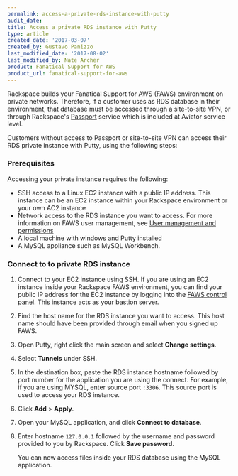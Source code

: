 ```yaml
---
permalink: access-a-private-rds-instance-with-putty
audit_date: 
title: Access a private RDS instance with Putty
type: article
created_date: '2017-03-07'
created_by: Gustavo Panizzo
last_modified_date: '2017-08-02'
last_modified_by: Nate Archer
product: Fanatical Support for AWS
product_url: fanatical-support-for-aws
---
```


Rackspace builds your Fanatical Support for AWS (FAWS) environment on private networks. Therefore, if a customer uses as RDS database in their environment, that database must be accessed through a site-to-site VPN, or through Rackspace's  [Passport](https://manage.rackspace.com/docs/product-guide/passport.html) service which is included at Aviator service level.

Customers without access to Passport or site-to-site VPN can access their RDS private instance with Putty, using the following steps:

### Prerequisites

Accessing your private instance requires the following:

   - SSH access to a Linux EC2 instance with a public IP address. This instance can be an EC2 instance within your Rackspace environment or your own AC2 instance
   - Network access to the RDS instance you want to access. For more information on FAWS user management, see [User management and permissions](https://manage.rackspace.com/docs/product-guide/access_and_permissions/user_management_and_permissions.html)
   - A local machine with windows and Putty installed
   - A MySQL appliance such as MySQL Workbench.

### Connect to to private RDS instance

1. Connect to your EC2 instance using SSH. If you are using an EC2 instance inside your Rackspace FAWS environment, you can find your public IP address for the EC2 instance by logging into the [FAWS control panel](https://login.rackspace.com/). This instance acts as your bastion server.

2. Find the host name for the RDS instance you want to access. This host name should have been provided through email when you signed up FAWS.

3. Open Putty, right click the main screen and select **Change settings**.

4. Select **Tunnels** under SSH.

5. In the destination box, paste the RDS instance hostname followed by port number for the application you are using the connect. For example, if you are using MYSQL, enter source port `:3306`. This source port is used to access your RDS instance.
6. Click **Add** > **Apply**.

7. Open your MySQL application, and click **Connect to database**.

8. Enter hostname `127.0.0.1` followed by the username and password provided to you by Rackspace. Click **Save password**.

   You can now access files inside your RDS database using the MySQL application.
